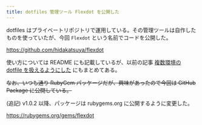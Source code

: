 ```yaml
---
title: dotfiles 管理ツール Flexdot を公開した
---
```


dotfiles はプライベートリポジトリで運用している。その管理ツールは自作したものを使っていたが、今回 `Flexdot` という名前でコードを公開した。

https://github.com/hidakatsuya/flexdot

使い方については README にも記載しているが、以前の記事 [複数環境の dotfile を扱えるようにした](2020-06-14-enhance-my-dotfiles-to-manage-in-multiple-environments.md) にもまとめてある。

~~なお、いつも通り RubyGem パッケージだが、興味があったので今回は GitHub Package に公開している。~~

(追記) v1.0.2 以降、パッケージは rubygems.org に公開するように変更した。

https://rubygems.org/gems/flexdot
